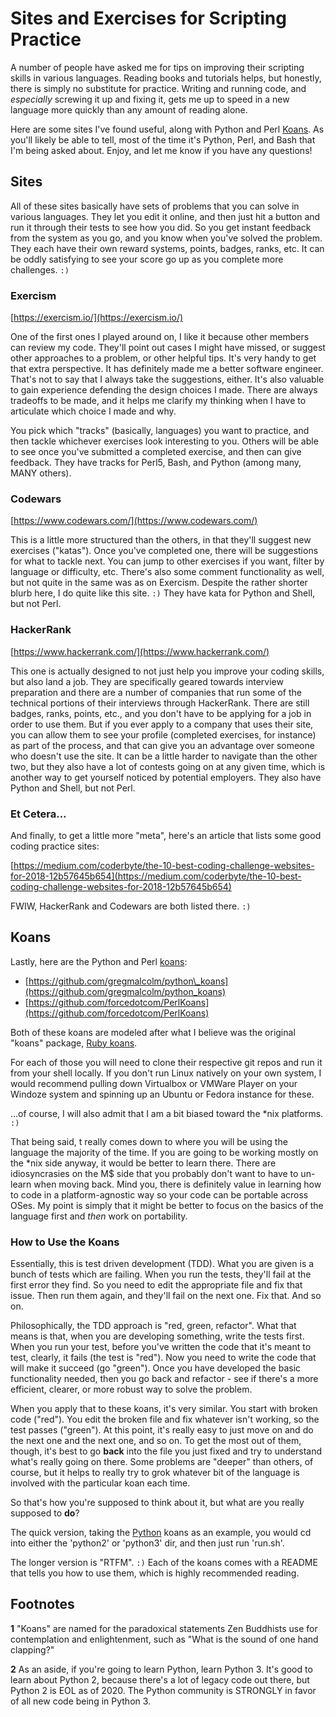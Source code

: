 # Sites and Exercises for Scripting Practice

A number of people have asked me for tips on improving their scripting skills in various
languages.  Reading books and tutorials helps, but honestly, there is simply no substitute
for practice.  Writing and running code, and *especially* screwing it up and fixing it,
gets me up to speed in a new language more quickly than any amount of reading alone.

Here are some sites I've found useful, along with Python and Perl [Koans](#footnotes).  As
you'll likely be able to tell, most of the time it's Python, Perl, and Bash that I'm being
asked about.  Enjoy, and let me know if you have any questions!

## Sites

All of these sites basically have sets of problems that you can solve in various
languages.  They let you edit it online, and then just hit a button and run it through
their tests to see how you did.  So you get instant feedback from the system as you go,
and you know when you've solved the problem.  They each have their own reward systems,
points, badges, ranks, etc.  It can be oddly satisfying to see your score go up as you
complete more challenges.  `:)`


### Exercism

[https://exercism.io/](https://exercism.io/)

One of the first ones I played around on, I like it because other members can review my
code.  They'll point out cases I might have missed, or suggest other approaches to a
problem, or other helpful tips.  It's very handy to get that extra perspective.  It has
definitely made me a better software engineer.  That's not to say that I always take the
suggestions, either.  It's also valuable to gain experience defending the design choices I
made.  There are always tradeoffs to be made, and it helps me clarify my thinking when I
have to articulate which choice I made and why.

You pick which "tracks" (basically, languages) you want to practice, and then tackle
whichever exercises look interesting to you.  Others will be able to see once you've
submitted a completed exercise, and then can give feedback.  They have tracks for Perl5,
Bash, and Python (among many, MANY others).


### Codewars

[https://www.codewars.com/](https://www.codewars.com/)

This is a little more structured than the others, in that they'll suggest new exercises
("katas").  Once you've completed one, there will be suggestions for what to tackle next.
You can jump to other exercises if you want, filter by language or difficulty, etc.
There's also some comment functionality as well, but not quite in the same was as on
Exercism.  Despite the rather shorter blurb here, I do quite like this site.  `:)`  They
have kata for Python and Shell, but not Perl.


### HackerRank

[https://www.hackerrank.com/](https://www.hackerrank.com/)

This one is actually designed to not just help you improve your coding skills, but also
land a job.  They are specifically geared towards interview preparation and there are a
number of companies that run some of the technical portions of their interviews through
HackerRank.  There are still badges, ranks, points, etc., and you don't have to be
applying for a job in order to use them.  But if you ever apply to a company that uses
their site, you can allow them to see your profile (completed exercises, for instance) as
part of the process, and that can give you an advantage over someone who doesn't use the
site.  It can be a little harder to navigate than the other two, but they also have a lot
of contests going on at any given time, which is another way to get yourself noticed by
potential employers.  They also have Python and Shell, but not Perl.

### Et Cetera...

And finally, to get a little more "meta", here's an article that lists some good
coding practice sites:

[https://medium.com/coderbyte/the-10-best-coding-challenge-websites-for-2018-12b57645b654](https://medium.com/coderbyte/the-10-best-coding-challenge-websites-for-2018-12b57645b654)

FWIW, HackerRank and Codewars are both listed there.  `:)`

## Koans

Lastly, here are the Python and Perl [koans](#footnotes):

* [https://github.com/gregmalcolm/python\_koans](https://github.com/gregmalcolm/python_koans)
* [https://github.com/forcedotcom/PerlKoans](https://github.com/forcedotcom/PerlKoans)

Both of these koans are modeled after what I believe was the original "koans" package,
[Ruby koans](http://rubykoans.com/).  

For each of those you will need to clone their respective git repos and run it from your
shell locally.  If you don't run Linux natively on your own system, I would recommend
pulling down Virtualbox or VMWare Player on your Windoze system and spinning up an Ubuntu
or Fedora instance for these.

...of course, I will also admit that I am a bit biased toward the \*nix platforms.  `:)`

That being said, t really comes down to where you will be using the language the majority
of the time.  If you are going to be working mostly on the \*nix side anyway, it would be
better to learn there.  There are idiosyncrasies on the M$ side that you probably don't
want to have to un-learn when moving back.  Mind you, there is definitely value in
learning how to code in a platform-agnostic way so your code can be portable across OSes.
My point is simply that it might be better to focus on the basics of the language first
and *then* work on portability.


### How to Use the Koans

Essentially, this is test driven development (TDD).  What you are given is a bunch of
tests which are failing.  When you run the tests, they'll fail at the first error they
find.  So you need to edit the appropriate file and fix that issue.  Then run them again,
and they'll fail on the next one.  Fix that.  And so on.

Philosophically, the TDD approach is "red, green, refactor".  What that means is that,
when you are developing something, write the tests first.  When you run your test, before
you've written the code that it's meant to test, clearly, it fails (the test is "red").
Now you need to write the code that will make it succeed (go "green").  Once you have
developed the basic functionality needed, then you go back and refactor - see if there's a
more efficient, clearer, or more robust way to solve the problem.

When you apply that to these koans, it's very similar.  You start with broken code
("red").  You edit the broken file and fix whatever isn't working, so the test passes
("green").  At this point, it's really easy to just move on and do the next one and the
next one, and so on.  To get the most out of them, though, it's best to go **back** into
the file you just fixed and try to understand what's really going on there.  Some problems
are "deeper" than others, of course, but it helps to really try to grok whatever bit of
the language is involved with the particular koan each time.

So that's how you're supposed to think about it, but what are you really supposed to
**do**?

The quick version, taking the [Python](#footnotes) koans as an example, you would cd into either
the 'python2' or 'python3' dir, and then just run 'run.sh'.

The longer version is "RTFM".  `:)`  Each of the koans comes with a README that tells you
how to use them, which is highly recommended reading.


## Footnotes

**1** "Koans" are named for the paradoxical statements Zen Buddhists use for contemplation
and enlightenment, such as "What is the sound of one hand clapping?"

**2** As an aside, if you're going to learn Python, learn Python 3.  It's good to learn
about Python 2, because there's a lot of legacy code out there, but Python 2 is EOL as of 2020.
The Python community is STRONGLY in favor of all new code being in Python 3.

